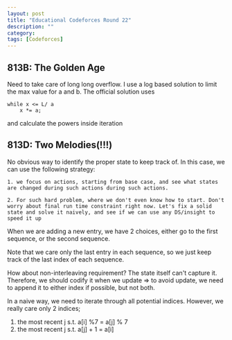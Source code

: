 ```yaml
---
layout: post
title: "Educational Codeforces Round 22"
description: ""
category: 
tags: [Codeforces]
---
```


813B: The Golden Age
----------
Need to take care of long long overflow. I use a log based solution to limit the max value for a and b. The official solution uses 

```
while x <= L/ a
	x *= a;
```

and calculate the powers inside iteration


813D: Two Melodies(!!!)
----------
No obvious way to identify the proper state to keep track of. In this case, we can use the following strategy:
```
1. we focus on actions, starting from base case, and see what states are changed during such actions during such actions.

2. For such hard problem, where we don't even know how to start. Don't worry about final run time constraint right now. Let's fix a solid state and solve it naively, and see if we can use any DS/insight to speed it up 
```
When we are adding a new entry, we have 2 choices, either go to the first sequence, or the second sequence.

Note that we care only the last entry in each sequence, so we just keep track of the last index of each sequence.

How about non-interleaving requirement? The state itself can't capture it. Therefore, we should codify it when we update => to avoid update, we need to append it to either index if possible, but not both.  

In a naive way, we need to iterate through all potential indices. However, we really care only 2 indices;   
1. the most recent j s.t. a[i] %7 = a[j] % 7
2. the most recent j s.t. a[j] + 1 = a[i]



